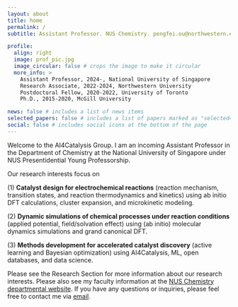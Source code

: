 ```yaml
---
layout: about
title: home
permalink: /
subtitle: Assistant Professor. NUS Chemistry. pengfei.ou@northwestern.edu.

profile:
  align: right
  image: prof_pic.jpg
  image_circular: false # crops the image to make it circular
  more_info: >
    Assistant Professor, 2024-, National University of Singapore
    Research Associate, 2022-2024, Northwestern University
    Postdoctoral Fellow, 2020-2022, University of Toronto
    Ph.D., 2015-2020, McGill University

news: false # includes a list of news items
selected_papers: false # includes a list of papers marked as "selected={true}"
social: false # includes social icons at the bottom of the page
---
```


Welcome to the AI4Catalysis Group. I am an incoming Assistant Professor in the Department of Chemistry at the National University of Singapore under NUS Presentidential Young Professorship.

Our research interests focus on
<p>(1) <b>Catalyst design for electrochemical reactions</b> (reaction mechanism, transition states, and reaction thermodynamics and kinetics) using ab initio DFT calculations, cluster expansion, and microkinetic modeling.</p>
<p>(2) <b>Dynamic simulations of chemical processes under reaction conditions</b> (applied potential, field/solvation effect) using (ab initio) molecular dynamics simulations and grand canonical DFT.</p>
<p>(3) <b>Methods development for accelerated catalyst discovery</b> (active learning and Bayesian optimization) using AI4Catalysis, ML, open databases, and data science.</p>

Please see the Research Section for more information about our research interests. Please also see my faculty information at the [NUS Chemistry departmental website](https://chemistry.nus.edu.sg/about-us/our-people/). If you have any questions or inquiries, please feel free to contact me via [email](pengfei.ou@northwestern.edu).
